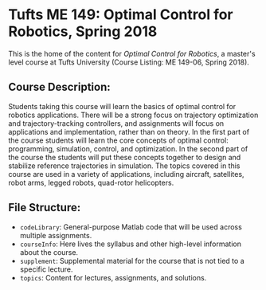 # Tufts ME 149: Optimal Control for Robotics, Spring 2018

This is the home of the content for *Optimal Control for Robotics*,
a master's level course at Tufts University (Course Listing: ME 149-06, Spring 2018).

## Course Description:
Students taking this course will learn the basics of optimal control for robotics applications. There will be a strong focus on trajectory optimization and trajectory-tracking controllers, and assignments will focus on applications and implementation, rather than on theory. In the first part of the course students will learn the core concepts of optimal control: programming, simulation, control, and optimization. In the second part of the course the students will put these concepts together to design and stabilize reference trajectories in simulation. The topics covered in this course are used in a variety of applications, including aircraft, satellites, robot arms, legged robots, quad-rotor helicopters.

## File Structure:
 - `codeLibrary`: General-purpose Matlab code that will be used across multiple assignments.
 - `courseInfo`: Here lives the syllabus and other high-level information about the course.
 - `supplement`: Supplemental material for the course that is not tied to a specific lecture.
 - `topics`: Content for lectures, assignments, and solutions.
